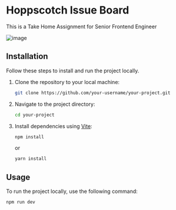 # Hoppscotch Issue Board

This is a Take Home Assignment for Senior Frontend Engineer

![image](https://github.com/dewanshDT/IssueBoard/assets/71703033/7d5aa198-4f56-4766-ada8-efe35f6d89bb)

## Installation

Follow these steps to install and run the project locally.

1. Clone the repository to your local machine:

    ```bash
    git clone https://github.com/your-username/your-project.git
    ```

2. Navigate to the project directory:

    ```bash
    cd your-project
    ```

3. Install dependencies using [Vite](https://vitejs.dev/):

    ```bash
    npm install
    ```

    or

    ```bash
    yarn install
    ```

## Usage

To run the project locally, use the following command:

```bash
npm run dev
```

